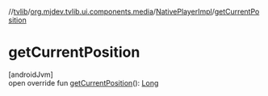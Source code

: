 //[tvlib](../../../index.md)/[org.mjdev.tvlib.ui.components.media](../index.md)/[NativePlayerImpl](index.md)/[getCurrentPosition](get-current-position.md)

# getCurrentPosition

[androidJvm]\
open override fun [getCurrentPosition](get-current-position.md)(): [Long](https://kotlinlang.org/api/latest/jvm/stdlib/kotlin/-long/index.html)
